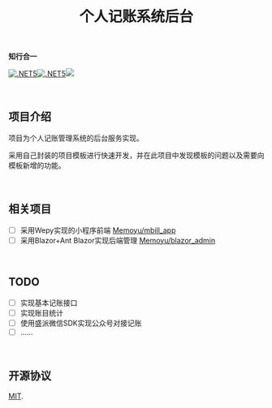 <h1  align="center">
     <span  align="center">
 	 	个人记账系统后台
     </span>
</h1>



&nbsp;

**知行合一**

[![.NET5](https://img.shields.io/badge/.NET5.0.0-3963bc.svg)](https://dotnet.microsoft.com/download)[![.NET5](https://img.shields.io/badge/Memoyu.Core-.NET5-red)](https://github.com/Memoyu/Memoyu.Core)[![](https://img.shields.io/badge/license-MIT-3963bc.svg)](LICENSE)

&nbsp;

## 项目介绍

项目为个人记账管理系统的后台服务实现。

采用自己封装的项目模板进行快速开发，并在此项目中发现模板的问题以及需要向模板新增的功能。

&nbsp;

## 相关项目

- [ ] 采用Wepy实现的小程序前端  [Memoyu/mbill_app](https://github.com/Memoyu/mbill_app)
- [ ] 采用Blazor+Ant Blazor实现后端管理  [Memoyu/blazor_admin](https://github.com/Memoyu/blazor_admin)

&nbsp;

## TODO

- [ ] 实现基本记账接口
- [ ] 实现账目统计
- [ ] 使用盛派微信SDK实现公众号对接记账
- [ ] ......

&nbsp;

## 开源协议

[MIT](LICENSE).
